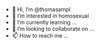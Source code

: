 - 👋 Hi, I’m @thomasampl
- 👀 I’m interested in homosexual
- 🌱 I’m currently learning ...
- 💞️ I’m looking to collaborate on ...
- 📫 How to reach me ...

<!---
thomasampl/thomasampl is a ✨ special ✨ repository because its `README.md` (this file) appears on your GitHub profile.
You can click the Preview link to take a look at your changes.
--->
